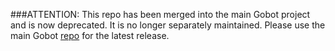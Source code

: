 ###ATTENTION: This repo has been merged into the main Gobot project and is now deprecated. It is no longer separately maintained. Please use the main Gobot [repo](https://github.com/hybridgroup/gobot) for the latest release.
